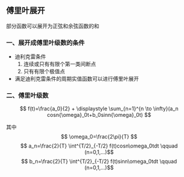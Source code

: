 ## 傅里叶展开
部分函数可以展开为正弦和余弦函数的和
### 一、展开成傅里叶级数的条件
* 迪利克雷条件
   1. 连续或只有有限个第一类间断点
   2. 只有有限个极值点
* 满足迪利克雷条件的周期实值函数可以进行傅里叶展开
###  二、傅里叶级数
$$ f(t)=\frac{a_0}{2} + \displaystyle \sum_{n=1}^{n \to \infty}(a_n cosn{\omega}_0t+b_0sinn{\omega}_0t) $$

其中
$$ \omega_0=\frac{2\pi}{T} $$
$$ a_n=\frac{2}{T}  \int^{T/2}_{-T/2} f(t)cosn\omega_0tdt \qquad (n=0,1,...)$$
$$ b_n=\frac{2}{T} \int^{T/2}_{-T/2} f(t)sinn\omega_0tdt \qquad (n=0,1,...)$$



